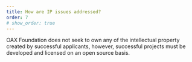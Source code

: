 ```yaml
---
title: How are IP issues addressed?
order: 7
# show_order: true
---
```

OAX Foundation does not seek to own any of the intellectual property created by successful applicants, however, successful projects must be developed and licensed on an open source basis.